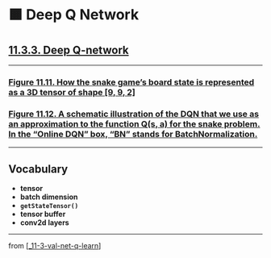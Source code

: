 # 🟧 Deep Q Network

## [**11.3.3.** Deep Q-network](https://livebook.manning.com/book/deep-learning-with-javascript/chapter-11/146)

---

### [**Figure 11.11.** How the snake game’s board state is represented as a 3D tensor of shape [9, 9, 2]](https://livebook.manning.com/book/deep-learning-with-javascript/chapter-11/ch11fig11)

### [**Figure 11.12.** A schematic illustration of the DQN that we use as an approximation to the function Q(s, a) for the snake problem. In the “Online DQN” box, “BN” stands for BatchNormalization.](https://livebook.manning.com/book/deep-learning-with-javascript/chapter-11/ch11fig12)

---

## **Vocabulary**

- **tensor**
- **batch dimension**
- **`getStateTensor()`**
- **tensor buffer**
- **conv2d layers**

---

from [[_11-3-val-net-q-learn]]

[//begin]: # "Autogenerated link references for markdown compatibility"
[_11-3-val-net-q-learn]: _11-3-val-net-q-learn.md "🟧 Val Net Q Learn"
[//end]: # "Autogenerated link references"
